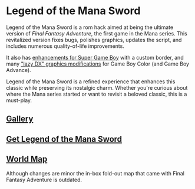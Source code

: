 # Legend of the Mana Sword

Legend of the Mana Sword is a rom hack aimed at being the ultimate version of *Final Fantasy Adventure*, the first game in the Mana series. This revitalized version fixes bugs, polishes graphics, updates the script, and includes numerous quality-of-life improvements.

It also has [enhancements for Super Game Boy](sgb.md) with a custom border, and many ["lazy DX" graphics modifications](lazydx.md) for Game Boy Color (and Game Boy Advance).

Legend of the Mana Sword is a refined experience that enhances this classic while preserving its nostalgic charm. Whether you're curious about where the Mana series started or want to revisit a beloved classic, this is a must-play.

## [Gallery](gallery.md)

## [Get Legend of the Mana Sword](patch.html)

## [World Map](worldmap.png)
Although changes are minor the in-box fold-out map that came with Final Fantasy Adventure is outdated.
